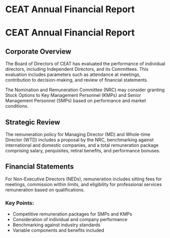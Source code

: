 # CEAT Annual Financial Report

# CEAT Annual Financial Report

## Corporate Overview

The Board of Directors of CEAT has evaluated the performance of individual directors, including Independent Directors, and its Committees. This evaluation includes parameters such as attendance at meetings, contribution to decision-making, and review of financial statements.

The Nomination and Remuneration Committee (NRC) may consider granting Stock Options to Key Management Personnel (KMPs) and Senior Management Personnel (SMPs) based on performance and market conditions.

## Strategic Review

The remuneration policy for Managing Director (MD) and Whole-time Director (WTD) includes a proposal by the NRC, benchmarking against international and domestic companies, and a total remuneration package comprising salary, perquisites, retiral benefits, and performance bonuses.

## Financial Statements

For Non-Executive Directors (NEDs), remuneration includes sitting fees for meetings, commission within limits, and eligibility for professional services remuneration based on qualifications.

### Key Points:

- Competitive remuneration packages for SMPs and KMPs
- Consideration of individual and company performance
- Benchmarking against industry standards
- Variable components and benefits included